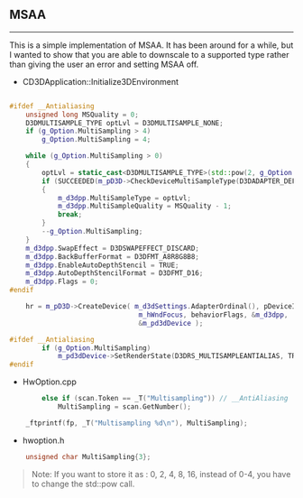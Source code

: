 ## MSAA
---
This is a simple implementation of MSAA. It has been around for a while, but I wanted to show that you are able to downscale to a supported type rather than giving the user an error and setting MSAA off.

- CD3DApplication::Initialize3DEnvironment

```cpp

#ifdef __Antialiasing 
	unsigned long MSQuality = 0;
	D3DMULTISAMPLE_TYPE optLvl = D3DMULTISAMPLE_NONE;
	if (g_Option.MultiSampling > 4)
		g_Option.MultiSampling = 4;

	while (g_Option.MultiSampling > 0)
	{
		optLvl = static_cast<D3DMULTISAMPLE_TYPE>(std::pow(2, g_Option.MultiSampling));
		if (SUCCEEDED(m_pD3D->CheckDeviceMultiSampleType(D3DADAPTER_DEFAULT, D3DDEVTYPE_HAL, D3DFMT_A8R8G8B8, TRUE, optLvl, &MSQuality)))
		{
			m_d3dpp.MultiSampleType = optLvl;
			m_d3dpp.MultiSampleQuality = MSQuality - 1;
			break;
		}
		--g_Option.MultiSampling;
	}
	m_d3dpp.SwapEffect = D3DSWAPEFFECT_DISCARD;
	m_d3dpp.BackBufferFormat = D3DFMT_A8R8G8B8;
	m_d3dpp.EnableAutoDepthStencil = TRUE;
	m_d3dpp.AutoDepthStencilFormat = D3DFMT_D16;
	m_d3dpp.Flags = 0;
#endif

	hr = m_pD3D->CreateDevice( m_d3dSettings.AdapterOrdinal(), pDeviceInfo->DevType,
								m_hWndFocus, behaviorFlags, &m_d3dpp,
								&m_pd3dDevice );

#ifdef __Antialiasing 
		if (g_Option.MultiSampling)
			m_pd3dDevice->SetRenderState(D3DRS_MULTISAMPLEANTIALIAS, TRUE);
#endif
```
- HwOption.cpp
```cpp
		else if (scan.Token == _T("Multisampling")) // __AntiAliasing
			MultiSampling = scan.GetNumber();
```
```cpp
	_ftprintf(fp, _T("Multisampling %d\n"), MultiSampling);
```
- hwoption.h
```cpp
	unsigned char MultiSampling{3};
```

> Note: If you want to store it as : 0, 2, 4, 8, 16, instead of 0-4, you have to change the std::pow call.